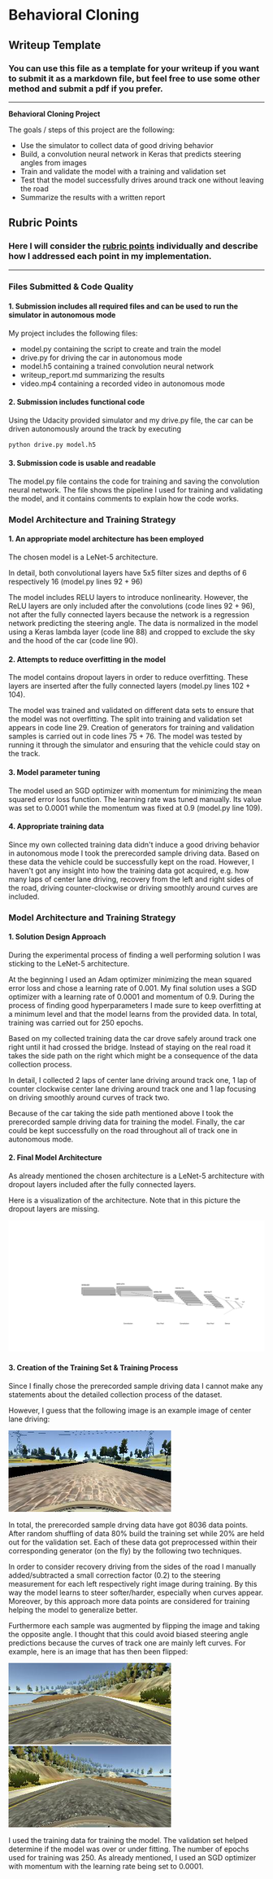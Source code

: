 # **Behavioral Cloning** 

## Writeup Template

### You can use this file as a template for your writeup if you want to submit it as a markdown file, but feel free to use some other method and submit a pdf if you prefer.

---

**Behavioral Cloning Project**

The goals / steps of this project are the following:
* Use the simulator to collect data of good driving behavior
* Build, a convolution neural network in Keras that predicts steering angles from images
* Train and validate the model with a training and validation set
* Test that the model successfully drives around track one without leaving the road
* Summarize the results with a written report


[//]: # (Image References)

[image1]: ./output_images/nn.svg "Model Visualization"
[image2]: ./output_images/center_2016_12_01_13_44_46_993.jpg "Center Lane Driving"
[image3]: ./output_images/original.png "Original Image"
[image4]: ./output_images/flipped.png "Flipped Image"

## Rubric Points
### Here I will consider the [rubric points](https://review.udacity.com/#!/rubrics/432/view) individually and describe how I addressed each point in my implementation.  

---
### Files Submitted & Code Quality

#### 1. Submission includes all required files and can be used to run the simulator in autonomous mode

My project includes the following files:
* model.py containing the script to create and train the model
* drive.py for driving the car in autonomous mode
* model.h5 containing a trained convolution neural network 
* writeup_report.md summarizing the results
* video.mp4 containing a recorded video in autonomous mode

#### 2. Submission includes functional code
Using the Udacity provided simulator and my drive.py file, the car can be driven autonomously around the track by executing 
```sh
python drive.py model.h5
```

#### 3. Submission code is usable and readable

The model.py file contains the code for training and saving the convolution neural network. The file shows the pipeline I used for training and validating the model, and it contains comments to explain how the code works.

### Model Architecture and Training Strategy

#### 1. An appropriate model architecture has been employed

The chosen model is a LeNet-5 architecture.

In detail, both convolutional layers have 5x5 filter sizes and depths of 6 respectively 16 (model.py lines 92 + 96) 

The model includes RELU layers to introduce nonlinearity. However, the ReLU layers are only included after the convolutions (code lines 92 + 96), not after the fully connected layers because the network is a regression network predicting the steering angle. The data is normalized in the model using a Keras lambda layer (code line 88) and cropped to exclude the sky and the hood of the car (code line 90). 

#### 2. Attempts to reduce overfitting in the model

The model contains dropout layers in order to reduce overfitting. These layers are inserted after the fully connected layers (model.py lines 102 + 104). 

The model was trained and validated on different data sets to ensure that the model was not overfitting. The split into training and validation set appears in code line 29. Creation of generators for training and validation samples is carried out in code lines 75 + 76. The model was tested by running it through the simulator and ensuring that the vehicle could stay on the track.

#### 3. Model parameter tuning

The model used an SGD optimizer with momentum for minimizing the mean squared error loss function. The learning rate was tuned manually. Its value was set to 0.0001 while the momentum was fixed at 0.9 (model.py line 109).

#### 4. Appropriate training data

Since my own collected training data didn't induce a good driving behavior in autonomous mode I took the prerecorded sample driving data. Based on these data the vehicle could be successfully kept on the road. However, I haven't got any insight into how the training data got acquired, e.g. how many laps of center lane driving, recovery from the left and right sides of the road, driving counter-clockwise or driving smoothly around curves are included. 

### Model Architecture and Training Strategy

#### 1. Solution Design Approach

During the experimental process of finding a well performing solution I was sticking to the LeNet-5 architecture.

At the beginning I used an Adam optimizer minimizing the mean squared error loss and chose a learning rate of 0.001. My final solution uses a SGD optimizer with a learning rate of 0.0001 and momentum of 0.9. During the process of finding good hyperparameters I made sure to keep overfitting at a minimum level and that the model learns from the provided data. In total, training was carried out for 250 epochs.

Based on my collected training data the car drove safely around track one right until it had crossed the bridge. Instead of staying on the real road it takes the side path on the right which might be a consequence of the data collection process.

In detail, I collected 2 laps of center lane driving around track one, 1 lap of counter clockwise center lane driving around track one and 1 lap focusing on driving smoothly around curves of track two.

Because of the car taking the side path mentioned above I took the prerecorded sample driving data for training the model. Finally, the car could be kept successfully on the road throughout all of track one in autonomous mode.

#### 2. Final Model Architecture

As already mentioned the chosen architecture is a LeNet-5 architecture with dropout layers included after the fully connected layers.

Here is a visualization of the architecture. Note that in this picture the dropout layers are missing.

![alt text][image1]

#### 3. Creation of the Training Set & Training Process

Since I finally chose the prerecorded sample driving data I cannot make any statements about the detailed collection process of the dataset.

However, I guess that the following image is an example image of center lane driving:

![alt text][image2]

In total, the prerecorded sample drving data have got 8036 data points. After random shuffling of data 80% build the training set while 20% are held out for the validation set. Each of these data got preprocessed within their corresponding generator (on the fly) by the following two techniques.

In order to consider recovery driving from the sides of the road I manually added/subtracted a small correction factor (0.2) to the steering measurement for each left respectively right image during training. By this way the model learns to steer softer/harder, especially when curves appear. Moreover, by this approach more data points are considered for training helping the model to generalize better.

Furthermore each sample was augmented by flipping the image and taking the opposite angle. I thought that this could avoid biased steering angle predictions because the curves of track one are mainly left curves. For example, here is an image that has then been flipped:

![alt text][image3]
![alt text][image4]

I used the training data for training the model. The validation set helped determine if the model was over or under fitting. The  number of epochs used for training was 250. As already mentioned, I used an SGD optimizer with momentum with the learning rate being set to 0.0001.
